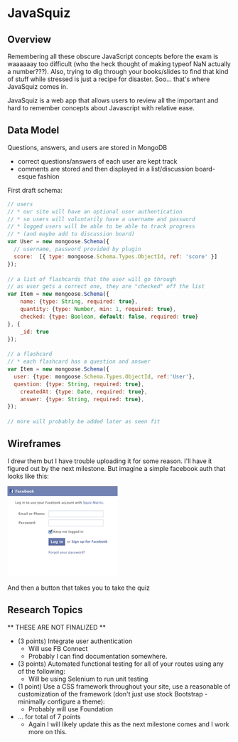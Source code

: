 # JavaSquiz

## Overview

Remembering all these obscure JavaScript concepts before the exam is waaaaaay too difficult (who the heck thought of making typeof NaN actually a number???). Also, trying to dig through your books/slides to find that kind of stuff while stressed is just a recipe for disaster. Soo... that's where JavaSquiz comes in.

JavaSquiz is a web app that allows users to review all the important and hard to remember concepts about Javascript with relative ease.

## Data Model
Questions, answers, and users are stored in MongoDB

* correct questions/answers of each user are kept track
* comments are stored and then displayed in a list/discussion board-esque fashion


First draft schema:

```javascript
// users
// * our site will have an optional user authentication
// * so users will voluntarily have a username and password
// * logged users will be able to be able to track progress
// * (and maybe add to discussion board)
var User = new mongoose.Schema({
  // username, password provided by plugin
  score:  [{ type: mongoose.Schema.Types.ObjectId, ref: 'score' }]
});

// a list of flashcards that the user will go through
// as user gets a correct one, they are "checked" off the list
var Item = new mongoose.Schema({
	name: {type: String, required: true},
	quantity: {type: Number, min: 1, required: true},
	checked: {type: Boolean, default: false, required: true}
}, {
	_id: true
});

// a flashcard
// * each flashcard has a question and answer
var Item = new mongoose.Schema({
  user: {type: mongoose.Schema.Types.ObjectId, ref:'User'},
  question: {type: String, required: true},
	createdAt: {type: Date, required: true},
	answer: {type: String, required: true},
});

// more will probably be added later as seen fit
```

## Wireframes
I drew them but I have trouble uploading it for some reason. I'll have it figured out by the next milestone. But imagine a simple facebook auth that looks like this:


![list create](documentation/userauth.png)

And then a button that takes you to take the quiz

## Research Topics

** THESE ARE NOT FINALIZED **
* (3 points) Integrate user authentication
    * Will use FB Connect
    * Probably I can find documentation somewhere.
* (3 points) Automated functional testing for all of your routes using any of the following:
    * Will be using Selenium to run unit testing
* (1 point) Use a CSS framework throughout your site, use a reasonable of customization of the framework (don't just use stock Bootstrap - minimally configure a theme):
    * Probably will use Foundation
* ... for total of 7 points 
    * Again I will likely update this as the next milestone comes and I work more on this.

